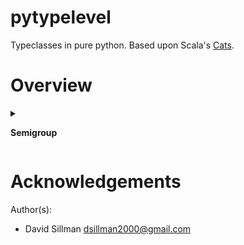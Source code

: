 # pytypelevel

Typeclasses in pure python. Based upon Scala's [Cats](https://typelevel.org/cats/).

# Overview

<details>

<summary>

**Semigroup**

</summary>

src: [pytypelevel.kernel.semigroup](pytypelevel/kernel/semigroup.py)

Docs forthcoming.

</details>

# Acknowledgements

Author(s):

- David Sillman <dsillman2000@gmail.com>